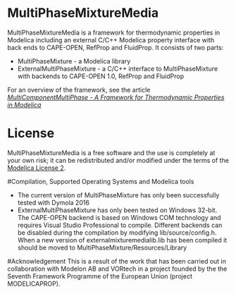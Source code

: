 # MultiPhaseMixtureMedia
MultiPhaseMixtureMedia is a framework for thermodynamic properties in Modelica including an external C/C++ Modelica property interface with back ends to CAPE-OPEN, RefProp and FluidProp.
It consists of two parts:
  * MultiPhaseMixture - a Modelica library
  * ExternalMultiPhaseMixture -  a C/C++ interface to MultiPhaseMixture with backends to CAPE-OPEN 1.0, RefProp and FluidProp

For an overview of the framework, see the article [*MultiComponentMultiPhase - A Framework for Thermodynamic Properties in Modelica*](http://dx.doi.org/10.3384/ecp15118653) 

# License
MultiPhaseMixtureMedia is a free software and the use is completely at your own risk;
it can be redistributed and/or modified under the terms of the [Modelica License 2](https://modelica.org/licenses/ModelicaLicense2).

#Compilation, Supported Operating Systems and Modelica tools
  * The current version of MultiPhaseMixture has only been successfully tested with Dymola 2016
  * ExternalMultiPhaseMixture has only been tested on Windows 32-bit. The CAPE-OPEN backend is based on Windows COM technology and requires Visual Studio Professional to compile. Different backends can be disabled during the compilation by modifying lib/source/config.h. When a new version of externalmixturemedialib.lib has been compiled it should be moved to  MultiPhaseMixture/Resources/Library 

#Acknowledgement
This is a result of the work that has been carried out in collaboration with Modelon AB and VORtech in a project founded by the the Seventh Framework Programme of the European Union (project MODELICAPROP).

